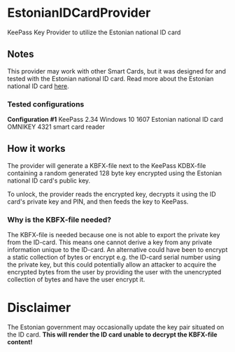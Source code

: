 # EstonianIDCardProvider
KeePass Key Provider to utilize the Estonian national ID card

## Notes
This provider may work with other Smart Cards, but it was designed for and tested with the Estonian national ID card.
Read more about the Estonian national ID card [here](https://open-eid.github.io/).

### Tested configurations
**Configuration \#1**
KeePass 2.34
Windows 10 1607
Estonian national ID card
OMNIKEY 4321 smart card reader

## How it works
The provider will generate a KBFX-file next to the KeePass KDBX-file containing a random generated 128 byte key encrypted using the Estonian national ID card's public key.

To unlock, the provider reads the encrypted key, decrypts it using the ID card's private key and PIN, and then feeds the key to KeePass.

### Why is the KBFX-file needed?
The KBFX-file is needed because one is not able to export the private key from the ID-card. This means one cannot derive a key from any private information unique to the ID-card. An alternative could have been to encrypt a static collection of bytes or encrypt e.g. the ID-card serial number using the private key, but this could potentially allow an attacker to acquire the encrypted bytes from the user by providing the user with the unencrypted collection of bytes and have the user encrypt it.

# Disclaimer
The Estonian government may occasionally update the key pair situated on the ID card. **This will render the ID card unable to decrypt the KBFX-file content!**
